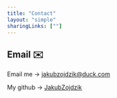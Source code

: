 ```yaml
---
title: "Contact"
layout: "simple"
sharingLinks: [""]
---
```


## Email ✉️

Email me -> [jakubzojdzik@duck.com](mailto:jakubzojdzik@duck.com)

My github -> [JakubZojdzik](https://github.com/JakubZojdzik/JakubZojdzik)